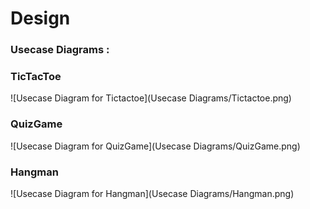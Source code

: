 # Design


### Usecase Diagrams :
### TicTacToe
![Usecase Diagram for Tictactoe](Usecase Diagrams/Tictactoe.png)
### QuizGame
![Usecase Diagram for QuizGame](Usecase Diagrams/QuizGame.png)
### Hangman
![Usecase Diagram for Hangman](Usecase Diagrams/Hangman.png)